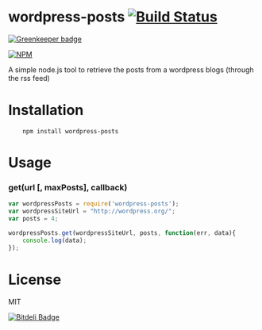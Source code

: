 wordpress-posts [![Build Status](https://secure.travis-ci.org/matteofigus/wordpress-posts.png?branch=master)](http://travis-ci.org/matteofigus/wordpress-posts)
===============

[![Greenkeeper badge](https://badges.greenkeeper.io/matteofigus/wordpress-posts.svg)](https://greenkeeper.io/)

[![NPM](https://nodei.co/npm/wordpress-posts.png?downloads=true)](https://npmjs.org/package/wordpress-posts)

A simple node.js tool to retrieve the posts from a wordpress blogs (through the rss feed)

# Installation

```shell
	npm install wordpress-posts
```

# Usage

### get(url [, maxPosts], callback)

```js
var wordpressPosts = require('wordpress-posts');
var wordpressSiteUrl = "http://wordpress.org/";
var posts = 4;

wordpressPosts.get(wordpressSiteUrl, posts, function(err, data){
	console.log(data);
});
```

# License

MIT


[![Bitdeli Badge](https://d2weczhvl823v0.cloudfront.net/matteofigus/wordpress-posts/trend.png)](https://bitdeli.com/free "Bitdeli Badge")

